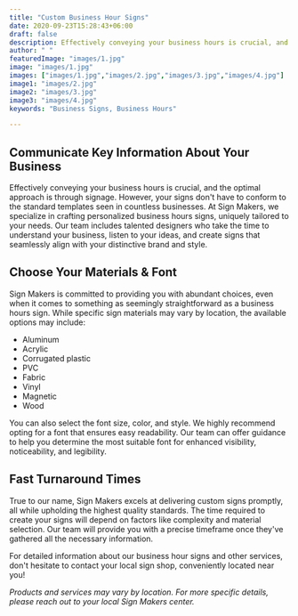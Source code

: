 ```yaml
---
title: "Custom Business Hour Signs"
date: 2020-09-23T15:28:43+06:00
draft: false
description: Effectively conveying your business hours is crucial, and the optimal approach is through signage. However, your signs don't have to conform to the standard templates seen in countless businesses
author: " "
featuredImage: "images/1.jpg"
image: "images/1.jpg"
images: ["images/1.jpg","images/2.jpg","images/3.jpg","images/4.jpg"]
image1: "images/2.jpg"
image2: "images/3.jpg"
image3: "images/4.jpg"
keywords: "Business Signs, Business Hours"

---
```


## Communicate Key Information About Your Business

Effectively conveying your business hours is crucial, and the optimal approach is through signage. However, your signs don't have to conform to the standard templates seen in countless businesses. At Sign Makers, we specialize in crafting personalized business hours signs, uniquely tailored to your needs. Our team includes talented designers who take the time to understand your business, listen to your ideas, and create signs that seamlessly align with your distinctive brand and style.

## Choose Your Materials & Font

Sign Makers is committed to providing you with abundant choices, even when it comes to something as seemingly straightforward as a business hours sign. While specific sign materials may vary by location, the available options may include:

- Aluminum
- Acrylic
- Corrugated plastic
- PVC
- Fabric
- Vinyl
- Magnetic
- Wood

You can also select the font size, color, and style. We highly recommend opting for a font that ensures easy readability. Our team can offer guidance to help you determine the most suitable font for enhanced visibility, noticeability, and legibility.

## Fast Turnaround Times

True to our name, Sign Makers excels at delivering custom signs promptly, all while upholding the highest quality standards. The time required to create your signs will depend on factors like complexity and material selection. Our team will provide you with a precise timeframe once they've gathered all the necessary information.

For detailed information about our business hour signs and other services, don't hesitate to contact your local sign shop, conveniently located near you!

*Products and services may vary by location. For more specific details, please reach out to your local Sign Makers center.*
